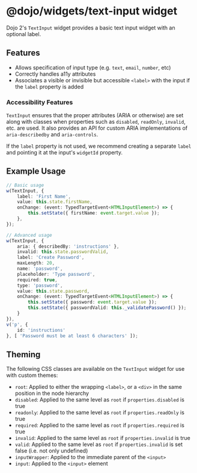 # @dojo/widgets/text-input widget

Dojo 2's `TextInput` widget provides a basic text input widget with an optional label.


## Features

- Allows specification of input type (e.g. `text`, `email`, `number`, etc)
- Correctly handles a11y attributes
- Associates a visible or invisible but accessible `<label>` with the input if the `label` property is added

### Accessibility Features

`TextInput` ensures that the proper attributes (ARIA or otherwise) are set along with classes when properties such as `disabled`, `readOnly`, `invalid`, etc. are used. It also provides an API for custom ARIA implementations of `aria-describedby` and `aria-controls`.

If the `label` property is not used, we recommend creating a separate `label` and pointing it at the input's `widgetId` property.

## Example Usage

```typescript
// Basic usage
w(TextInput, {
	label: 'First Name',
	value: this.state.firstName,
	onChange: (event: TypedTargetEvent<HTMLInputElement>) => {
		this.setState({ firstName: event.target.value });
	},
});

// Advanced usage
w(TextInput, {
	aria: { describedBy: 'instructions' },
	invalid: this.state.passwordValid,
	label: 'Create Password',
	maxLength: 20,
	name: 'password',
	placeholder: 'Type password',
	required: true,
	type: 'password',
	value: this.state.password,
	onChange: (event: TypedTargetEvent<HTMLInputElement>) => {
		this.setState({ password: event.target.value });
		this.setState({ passwordValid: this._validatePassword() });
	}
}),
v('p', {
	id: 'instructions'
}, [ 'Password must be at least 6 characters' ]);
```

## Theming

The following CSS classes are available on the `TextInput` widget for use with custom themes:

- `root`: Applied to either the wrapping `<label>`, or a `<div>` in the same position in the node hierarchy
- `disabled`: Applied to the same level as `root` if `properties.disabled` is true
- `readonly`: Applied to the same level as `root` if `properties.readOnly` is true
- `required`: Applied to the same level as `root` if `properties.required` is true
- `invalid`: Applied to the same level as `root` if `properties.invalid` is true
- `valid`: Applied to the same level as `root` if `properties.invalid` is set false (i.e. not only undefined)
- `inputWrapper`: Applied to the immediate parent of the `<input>`
- `input`: Applied to the `<input>` element
